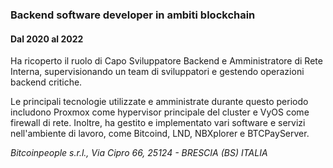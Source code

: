 
### Backend software developer in ambiti blockchain
#### Dal 2020 al 2022

Ha ricoperto il ruolo di Capo Sviluppatore Backend e Amministratore di Rete Interna, supervisionando un team di sviluppatori e gestendo operazioni backend critiche.

Le principali tecnologie utilizzate e amministrate durante questo periodo includono Proxmox come hypervisor principale del cluster e VyOS come firewall di rete. Inoltre, ha gestito e implementato vari software e servizi nell'ambiente di lavoro, come Bitcoind, LND, NBXplorer e BTCPayServer.

*Bitcoinpeople s.r.l., Via Cipro 66, 25124 - BRESCIA (BS) ITALIA*
